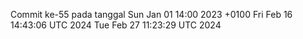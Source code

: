 Commit ke-55 pada tanggal Sun Jan 01 14:00 2023 +0100
Fri Feb 16 14:43:06 UTC 2024
Tue Feb 27 11:23:29 UTC 2024
